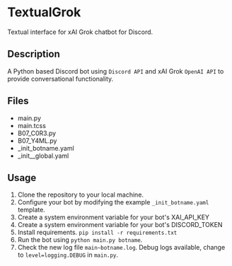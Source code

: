 # TextualGrok
Textual interface for xAI Grok chatbot for Discord.

## Description
A Python based Discord bot using `Discord API` and xAI Grok `OpenAI API` to provide conversational functionality.

## Files
- main.py
- main.tcss
- B07_C0R3.py
- B07_Y4ML.py
- _init_botname.yaml
- _init__global.yaml

## Usage
1. Clone the repository to your local machine.
2. Configure your bot by modifying the example `_init_botname.yaml` template.
3. Create a system environment variable for your bot's XAI_API_KEY
4. Create a system environment variable for your bot's DISCORD_TOKEN
5. Install requirements. `pip install -r requirements.txt`
6. Run the bot using `python main.py botname`.
7. Check the new log file `main~botname.log`. Debug logs available, change to `level=logging.DEBUG` in `main.py`.